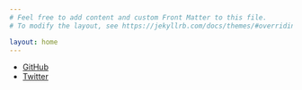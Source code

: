 ```yaml
---
# Feel free to add content and custom Front Matter to this file.
# To modify the layout, see https://jekyllrb.com/docs/themes/#overriding-theme-defaults

layout: home
---
```


* [GitHub](https://github.com/0xor0ne)
* [Twitter](https://twitter.com/0xor0ne)
